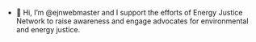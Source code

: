 - 👋 Hi, I’m @ejnwebmaster and I support the efforts of Energy Justice Network to raise awareness and engage advocates for environmental and energy justice.
